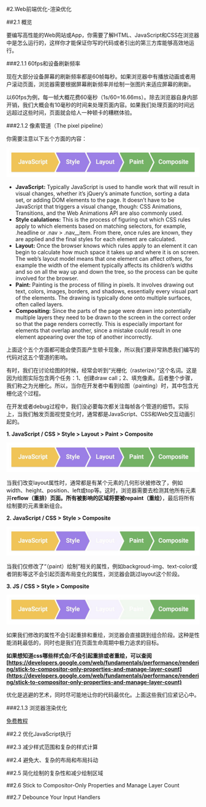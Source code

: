 #2.Web前端优化-渲染优化

##2.1 概览

要编写高性能的Web网站或App，你需要了解HTML、JavaScript和CSS在浏览器中是怎么运行的，这样你才能保证你写的代码或者引出的第三方库能够高效地运行。

###2.1.1 60fps和设备刷新频率

现在大部分设备屏幕的刷新频率都是60帧每秒。如果浏览器中有播放动画或者用户滚动页面，浏览器需要根据屏幕刷新频率并绘制一张图片来适应屏幕的刷新。

以60fps为例，每一帧大概花费60毫秒（1s/60=16.66ms）。除去浏览器自身内部开销，我们大概会有10毫秒的时间来处理页面内容。如果我们处理页面的时间远远超过这些时间，页面就会给人一种顿卡的糟糕体验。

###2.1.2 像素管道（The pixel pipeline）

你需要注意以下五个方面的内容：

![](images/frame-full.jpg)

* **JavaScript:** Typically JavaScript is used to handle work that will result in visual changes, whether it’s jQuery’s animate function, sorting a data set, or adding DOM elements to the page. It doesn’t have to be JavaScript that triggers a visual change, though: CSS Animations, Transitions, and the Web Animations API are also commonly used.
* **Style calulations:** This is the process of figuring out which CSS rules apply to which elements based on matching selectors, for example, .headline or .nav > .nav__item. From there, once rules are known, they are applied and the final styles for each element are calculated.
* **Layout:** Once the browser knows which rules apply to an element it can begin to calculate how much space it takes up and where it is on screen. The web’s layout model means that one element can affect others, for example the width of the <body> element typically affects its children’s widths and so on all the way up and down the tree, so the process can be quite involved for the browser.
* **Paint:** Painting is the process of filling in pixels. It involves drawing out text, colors, images, borders, and shadows, essentially every visual part of the elements. The drawing is typically done onto multiple surfaces, often called layers.
* **Compositing:** Since the parts of the page were drawn into potentially multiple layers they need to be drawn to the screen in the correct order so that the page renders correctly. This is especially important for elements that overlap another, since a mistake could result in one element appearing over the top of another incorrectly.

上面这个五个方面都可能会使页面产生顿卡现象，所以我们要非常熟悉我们编写的代码对这五个管道的影响。

有时，我们在讨论绘图的时候，经常会听到“光栅化（rasterize）”这个名词。这是因为绘图实际包含两个任务：1、创建draw call；2、填充像素。后者整个步骤，我们称之为光栅化。所以，当你在开发者中看到绘图（painting）时，其中包含光栅化这个过程。

在开发或者debug过程中，我们没必要每次都关注每帧各个管道的细节。实际上，当我们触发页面视觉变化时，通常都是JavaScript、CSS和Web交互动画引起的。

**1. JavaScript / CSS > Style > Layout > Paint > Composite**

![](images/frame-full.jpg)

当我们改变layout属性时，通常都是有某个元素的几何形状被修改了，例如width、height、position、left或top等。这时，浏览器需要去检测其他所有元素并**reflow（重排）**页面。所有被影响的区域将要被**repaint（重绘）**，最后将所有绘制要的元素重新组合。

**2. JavaScript / CSS > Style > Composite**

![](images/frame-no-layout.jpg)

当我们仅修改了“（paint）绘制”相关的属性，例如backgroud-img、text-color或者阴影等这不会引起页面布局变化的属性，浏览器会跳过layout这个阶段。

**3. JS / CSS > Style > Composite**

![](images/frame-no-layout-paint.jpg)

如果我们修改的属性不会引起重排和重绘，浏览器会直接跳到组合阶段。这种是性能消耗最低的，同时也是我们在页面生命周期中极力追求的目标。

**如果想知道css哪些样式会/不会引起重排或者重绘，可以查阅[https://developers.google.com/web/fundamentals/performance/rendering/stick-to-compositor-only-properties-and-manage-layer-count](https://developers.google.com/web/fundamentals/performance/rendering/stick-to-compositor-only-properties-and-manage-layer-count)**

优化是逃避的艺术，同时尽可能地让你的代码最优化。上面这些我们应紧记心中。

###2.1.3 浏览器渲染优化

[免费教程](https://udacity.com/ud860)

##2.2 优化JavaScript执行

##2.3 减少样式范围和复杂的样式计算

##2.4 避免大、复杂的布局和布局抖动

##2.5 简化绘制的复杂性和减少绘制区域

##2.6 Stick to Compositor-Only Properties and Manage Layer Count

##2.7 Debounce Your Input Handlers
